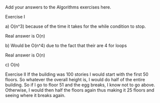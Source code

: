 Add your answers to the Algorithms exercises here.

Exercise I

a) O(n^3) because of the time it takes for the while condition to
stop.

Real answer is O(n)

b) Would be O(n^4) due to the fact that their are 4 for loops

Real answer is O(n)

c) O(n)

Exercise II
If the building was 100 stories I would start with the first 50 floors. So whatever the overall height is, I would do half of the entire building. So if I go to floor 51 and the egg breaks, I know not to go above. Otherwise, I would then half the floors again thus making it 25 floors and seeing where it breaks again.
